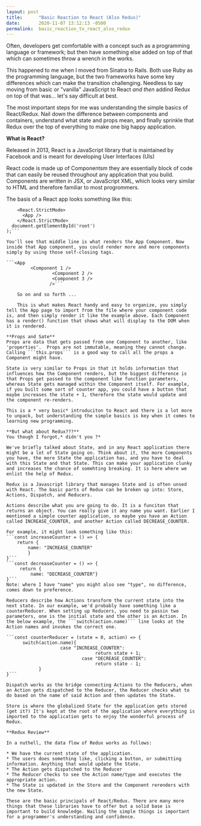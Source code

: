 ```yaml
---
layout: post
title:      "Basic Reaction to React (Also Redux)"
date:       2020-11-07 13:12:13 -0500
permalink:  basic_reaction_to_react_also_redux
---
```



Often, developers get comfortable with a concept such as a programming language or framework; but then have something else added on top of that which can sometimes throw a wrench in the works.

This happened to me when I moved from Sinatra to Rails. Both use Ruby as the programming language, but the two frameworks have some key differences which can make the transition challenging. Needless to say moving from basic or "vanilla" JavaScript to React *and then* addind Redux on top of that was... let's say difficult at best.

The most important steps for me was understanding the simple basics of React/Redux. Nail down the difference between components and containers, understand what state and props mean, and finally sprinkle that Redux over the top of everything to make one big happy application.

**What is React?**

Released in 2013, React is a JavaScript library that is maintained by Facebook and is meant for developing User Interfaces (UIs)

React code is made up of Componentsm they are essentially block of code that can easily be reused throughout any application that you build. Components are written in JSX, or JavaScript XML, which looks very similar to HTML and therefore familiar to most progrommers.

The basis of a React app looks something like this:

```ReactDOM.render(
    <React.StrictMode>
      <App />
    </React.StrictMode>
  document.getElementById('root')
);```

You'll see that middle line is what renders the App Component. Now inside that App component, you could render more and more components simply by using those self-closing tags.

```<App
         <Component 1 />
				 <Component 2 />
				 <Component 3 />
				/>```
				
	So on and so forth ...
	
	This is what makes React handy and easy to organize, you simply tell the App page to import from the file where your component code is, and then simply render it like the example above. Each Component has a render() function that shows what will display to the DOM when it is rendered.
	
**Props and Sate**
Props are data that gets passed from one Component to another, like 'properties'.  Props are not immutable, meaning they cannot change. Calling ```this.props``` is a good way to call all the props a Component might have.

State is very similar to Props in that it holds information that influences how the Component renders, but the biggest difference is that Props get passed to the component like function parameters, whereas State gets managed within the Component itself. For example, if you built some sort of counter app, you could have a button that maybe increases the state + 1, therefore the state would update and the component re-renders.

This is a * very basic* introduciton to React and there is a lot more to unpack, but understanding the simple basics is key when it comes to learning new programming.

**But what about Redux???**
You though I forgot,* didn't you ?*

We've briefly talked about State, and in any React application there might be a lot of State going on. Think about it, the more Components you have, the more State the application has, and you have to deal with this State and that State. This can make your application clunky and increases the chance of somehting breaking. It is here where we enlist the help of Redux.

Redux is a Javascript library that manages State and is often unsed with React. The basic parts of Redux can be broken up into: Store, Actions, Dispatch, and Reducers.

Actions describe what you are going to do. It is a funciton that returns an object. You can really give it any name you want. Earlier I mentioned a simple counter application, so maybe you have an Action called INCREASE_COUNTER, and another Action called DECREASE_COUNTER. 

For example, it might look something like this:
```const increaseCounter = () => {
    return {
		name: "INCREASE_COUNTER"
		}
}```
```const decreaseCounter = () => {
     return {
		 name: "DECREASE_COUNTER"}
}```
Note: where I have "name" you might also see "type", no difference, comes down to preference.

Reducers describe how Actions transform the current state into the next state. In our example, we'd probably have something like a counterReducer. When setting up Reducers, you need to passin two parameters, one is the initial state and the other is an Action. In the below example, the ```switch(action.name)``` line looks at the Action names and invokes the correct one.

```const counterReducer = (state = 0, action) => {
      switch(action.name){
			        case "INCREASE_COUNTER":
							     return state + 1;
							case "DECREASE_COUNTER":
							     return state - 1;
			}
}```

Dispatch works as the bridge connecting Actions to the Reducers, when an Action gets dispatched to the Reducer, the Reducer checks what to do based on the name of said Action and then updates the State.

Store is where the globalized State for the application gets stored (get it?) It's kept at the root of the application where everything is imported to the application gets to enjoy the wonderful process of Redux.

**Redux Review**

In a nuthell, the data flow of Redux works as follows:

* We have the current state of the application.
* The users does something like, clicking a button, or submitting information. Anything that would update the State.
* The Action gets dispatched to the Reducer
* The Reducer checks to see the Action name/type and executes the appropriate action.
* The State is updated in the Store and the Component rerenders with the new State.

These are the basic principals of React/Redux. There are many more things that these libraries have to offer but a solid base is important to build knowledge. Nailing the simple things is important for a programmer's understanding and confidence.




